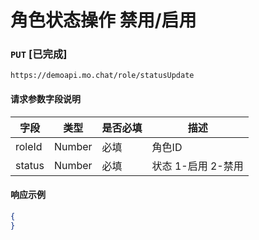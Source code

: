 # 角色状态操作 禁用/启用
### `PUT`  [已完成]
```
https://demoapi.mo.chat/role/statusUpdate
```

#### 请求参数字段说明

| 字段  | 类型 | 是否必填 | 描述|
| ------------- | ------------- | ------------------ | ------------------ |
| roleId  | Number  | 必填 | 角色ID |
| status  | Number  | 必填 | 状态  1-启用 2-禁用 |


#### 响应示例

```json
{
}
```